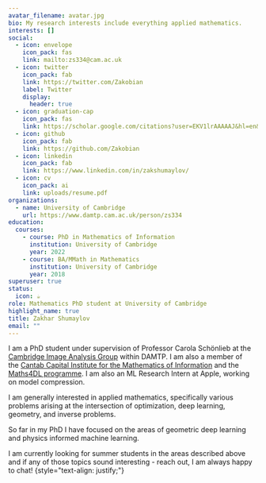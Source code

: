 ```yaml
---
avatar_filename: avatar.jpg
bio: My research interests include everything applied mathematics.
interests: []
social:
  - icon: envelope
    icon_pack: fas
    link: mailto:zs334@cam.ac.uk
  - icon: twitter
    icon_pack: fab
    link: https://twitter.com/Zakobian
    label: Twitter
    display:
      header: true
  - icon: graduation-cap
    icon_pack: fas
    link: https://scholar.google.com/citations?user=EKV1lrAAAAAJ&hl=en&oi=sra
  - icon: github
    icon_pack: fab
    link: https://github.com/Zakobian
  - icon: linkedin
    icon_pack: fab
    link: https://www.linkedin.com/in/zakshumaylov/
  - icon: cv
    icon_pack: ai
    link: uploads/resume.pdf
organizations:
  - name: University of Cambridge
    url: https://www.damtp.cam.ac.uk/person/zs334
education:
  courses:
    - course: PhD in Mathematics of Information
      institution: University of Cambridge
      year: 2022
    - course: BA/MMath in Mathematics
      institution: University of Cambridge
      year: 2018
superuser: true
status:
  icon: ☕️
role: Mathematics PhD student at University of Cambridge
highlight_name: true
title: Zakhar Shumaylov
email: ""
---
```

I am a PhD student under supervision of Professor Carola Schönlieb at the [Cambridge Image Analysis Group](https://www.damtp.cam.ac.uk/research/cia/cambridge-image-analysis) within DAMTP. I am also a member of the [Cantab Capital Institute for the Mathematics of Information](https://www.ccimi.maths.cam.ac.uk/) and the [Maths4DL programme](https://maths4dl.ac.uk/team-member/zak-shumaylov/). I am also an ML Research Intern at Apple, working on model compression.

I am generally interested in applied mathematics, specifically various problems arising at the intersection of optimization, deep learning, geometry, and inverse problems.

So far in my PhD I have focused on the areas of geometric deep learning and physics informed machine learning. 

I am currently looking for summer students in the areas described above and if any of those topics sound interesting - reach out, I am always happy to chat! 
{style="text-align: justify;"}